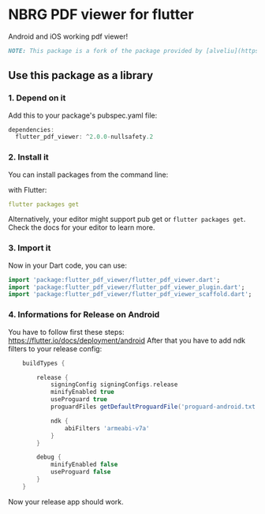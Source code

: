 # NBRG PDF viewer for flutter

Android and iOS working pdf viewer!

```markdown
NOTE: This package is a fork of the package provided by [alveliu](https://pub.dev/packages?q=email%3Aalveliu93%40gmail.com) named flutter_full_pdf_viewer which is available [here](https://pub.dev/packages/flutter_full_pdf_viewer). Our package has a bit more features and null-safety along with support for Android Embedding V2. Thank you for using this package.
```

## Use this package as a library

### 1. Depend on it

Add this to your package's pubspec.yaml file:

```dart
dependencies:
  flutter_pdf_viewer: ^2.0.0-nullsafety.2
```

### 2. Install it

You can install packages from the command line:

with Flutter:

```yaml
flutter packages get
```

Alternatively, your editor might support pub get or ```flutter packages get```. Check the docs for your editor to learn more.

### 3. Import it

Now in your Dart code, you can use:

```dart
import 'package:flutter_pdf_viewer/flutter_pdf_viewer.dart';
import 'package:flutter_pdf_viewer/flutter_pdf_viewer_plugin.dart';
import 'package:flutter_pdf_viewer/flutter_pdf_viewer_scaffold.dart';
```

### 4. Informations for Release on Android

You have to follow first these steps: <https://flutter.io/docs/deployment/android>
After that you have to add ndk filters to your release config:

```gradle
    buildTypes {

        release {
            signingConfig signingConfigs.release
            minifyEnabled true
            useProguard true
            proguardFiles getDefaultProguardFile('proguard-android.txt'), 'proguard-rules.pro'

            ndk {
                abiFilters 'armeabi-v7a'
            }
        }

        debug {
            minifyEnabled false
            useProguard false
        }
    }

```

Now your release app should work.
